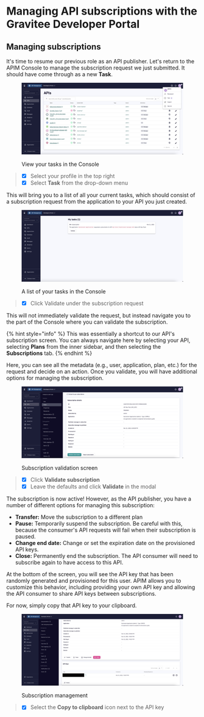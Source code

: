 # Managing API subscriptions with the Gravitee Developer Portal

## Managing subscriptions

It's time to resume our previous role as an API publisher. Let's return to the APIM Console to manage the subscription request we just submitted. It should have come through as a new **Task**.

<figure><img src="../../../.gitbook/assets/Screenshot 2023-11-21 at 7.34.03 PM.png" alt=""><figcaption><p>View your tasks in the Console</p></figcaption></figure>

> * [x] Select your profile in the top right
> * [x] Select **Task** from the drop-down menu

This will bring you to a list of all your current tasks, which should consist of a subscription request from the application to your API you just created.

<figure><img src="../../../.gitbook/assets/Screenshot 2023-11-21 at 7.35.20 PM.png" alt=""><figcaption><p>A list of your tasks in the Console</p></figcaption></figure>

> * [x] Click Validate under the subscription request

This will not immediately validate the request, but instead navigate you to the part of the Console where you can validate the subscription.

{% hint style="info" %}
This was essentially a shortcut to our API's subscription screen. You can always navigate here by selecting your API, selecting **Plans** from the inner sidebar, and then selecting the **Subscriptions** tab.
{% endhint %}

Here, you can see all the metadata (e.g., user, application, plan, etc.) for the request and decide on an action. Once you validate, you will have additional options for managing the subscription.

<figure><img src="../../../.gitbook/assets/Screenshot 2023-11-21 at 7.41.45 PM.png" alt=""><figcaption><p>Subscription validation screen</p></figcaption></figure>

> * [x] Click **Validate subscription**
> * [x] Leave the defaults and click **Validate** in the modal

The subscription is now active! However, as the API publisher, you have a number of different options for managing this subscription:

* **Transfer:** Move the subscription to a different plan
* **Pause:** Temporarily suspend the subscription. Be careful with this, because the consumer's API requests will fail when their subscription is paused.
* **Change end date:** Change or set the expiration date on the provisioned API keys.
* **Close:** Permanently end the subscription. The API consumer will need to subscribe again to have access to this API.

At the bottom of the screen, you will see the API key that has been randomly generated and provisioned for this user. APIM allows you to customize this behavior, including providing your own API key and allowing the API consumer to share API keys between subscriptions.

For now, simply copy that API key to your clipboard.

<figure><img src="../../../.gitbook/assets/Screenshot 2023-11-21 at 7.47.19 PM.png" alt=""><figcaption><p>Subscription management </p></figcaption></figure>

> * [x] Select the **Copy to clipboard** icon next to the API key

